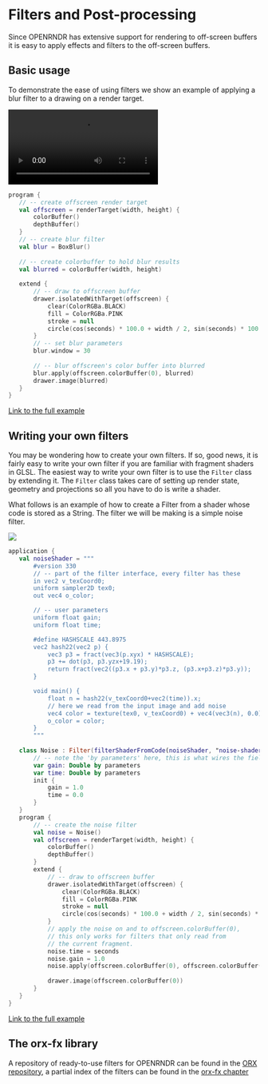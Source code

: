 
 # Filters and Post-processing

Since OPENRNDR has extensive support for rendering to off-screen buffers it is easy to apply effects and filters
to the off-screen buffers.


## Basic usage
To demonstrate the ease of using filters we show an example of applying a blur filter to a drawing on a render target. 
 
 <video controls>
    <source src="media/filters-001.mp4" type="video/mp4"></source>
</video>
 
 
 ```kotlin
program {
    // -- create offscreen render target
    val offscreen = renderTarget(width, height) {
        colorBuffer()
        depthBuffer()
    }
    // -- create blur filter
    val blur = BoxBlur()
    
    // -- create colorbuffer to hold blur results
    val blurred = colorBuffer(width, height)
    
    extend {
        // -- draw to offscreen buffer
        drawer.isolatedWithTarget(offscreen) {
            clear(ColorRGBa.BLACK)
            fill = ColorRGBa.PINK
            stroke = null
            circle(cos(seconds) * 100.0 + width / 2, sin(seconds) * 100.0 + height / 2.0, 100.0 + 100.0 * cos(seconds * 2.0))
        }
        // -- set blur parameters
        blur.window = 30
        
        // -- blur offscreen's color buffer into blurred
        blur.apply(offscreen.colorBuffer(0), blurred)
        drawer.image(blurred)
    }
}
``` 
 
 [Link to the full example](https://github.com/openrndr/openrndr-examples/blob/master/src/main/kotlin/examples/06_Advanced_drawing/C01_Filters_and_post_processing000.kt) 
 
 ## Writing your own filters 
 
 You may be wondering how to create your own filters. If so, good news, it is fairly easy to write your own
filter if you are familiar with fragment shaders in GLSL. The easiest way to write your own filter is to use the `Filter`
class by extending it. The `Filter` class takes care of setting up render state, geometry and projections so all you have
to do is write a shader.

What follows is an example of how to create a Filter from a shader whose code is stored as a String. The filter
we will be making is a simple noise filter. 
 
 <img src="media/filters-002.png"/> 
 
 ```kotlin
application {
    val noiseShader = """
        #version 330
        // -- part of the filter interface, every filter has these
        in vec2 v_texCoord0;
        uniform sampler2D tex0;
        out vec4 o_color;

        // -- user parameters
        uniform float gain;
        uniform float time;

        #define HASHSCALE 443.8975
        vec2 hash22(vec2 p) {
            vec3 p3 = fract(vec3(p.xyx) * HASHSCALE);
            p3 += dot(p3, p3.yzx+19.19);
            return fract(vec2((p3.x + p3.y)*p3.z, (p3.x+p3.z)*p3.y));
        }

        void main() {
            float n = hash22(v_texCoord0+vec2(time)).x;
            // here we read from the input image and add noise
            vec4 color = texture(tex0, v_texCoord0) + vec4(vec3(n), 0.0) * gain;
            o_color = color;
        }
        """
    
    class Noise : Filter(filterShaderFromCode(noiseShader, "noise-shader")) {
        // -- note the 'by parameters' here, this is what wires the fields up to the uniforms
        var gain: Double by parameters
        var time: Double by parameters
        init {
            gain = 1.0
            time = 0.0
        }
    }
    program {
        // -- create the noise filter
        val noise = Noise()
        val offscreen = renderTarget(width, height) {
            colorBuffer()
            depthBuffer()
        }
        extend {
            // -- draw to offscreen buffer
            drawer.isolatedWithTarget(offscreen) {
                clear(ColorRGBa.BLACK)
                fill = ColorRGBa.PINK
                stroke = null
                circle(cos(seconds) * 100.0 + width / 2, sin(seconds) * 100.0 + height / 2.0, 100.0 + 100.0 * cos(seconds * 2.0))
            }
            // apply the noise on and to offscreen.colorBuffer(0),
            // this only works for filters that only read from
            // the current fragment.
            noise.time = seconds
            noise.gain = 1.0
            noise.apply(offscreen.colorBuffer(0), offscreen.colorBuffer(0))
            
            drawer.image(offscreen.colorBuffer(0))
        }
    }
}
``` 
 
 [Link to the full example](https://github.com/openrndr/openrndr-examples/blob/master/src/main/kotlin/examples/06_Advanced_drawing/C01_Filters_and_post_processing001.kt) 
 
 ## The orx-fx library
A repository of ready-to-use filters for OPENRNDR can be found in the [ORX repository](https://github.com/openrndr/orx/tree/master/orx-fx),
a partial index of the filters can be found in the [orx-fx chapter](10_OPENRNDR_Extras/C06_Filters)
 
